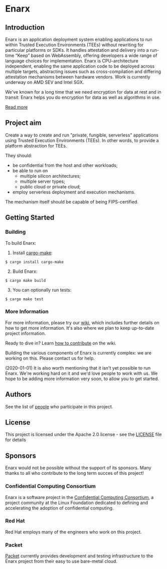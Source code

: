 # Enarx

## Introduction
Enarx is an application deployment system enabling applications to run within Trusted Execution Environments (TEEs) without rewriting for particular platforms or SDKs. It handles attestation and delivery into a run-time “Keep” based on WebAssembly, offering developers a wide range of language choices for implementation. Enarx is CPU-architecture independent, enabling the same application code to be deployed across multiple targets, abstracting issues such as cross-compilation and differing attestation mechanisms between hardware vendors. Work is currently underway on AMD SEV and Intel SGX.

We've known for a long time that we need encryption for data at rest and in transit: Enarx helps you do encryption for data as well as algorithms in use.

[Read more](https://github.com/enarx/enarx/wiki/Enarx-Introduction)

## Project aim
Create a way to create and run "private, fungible, serverless" applications using Trusted Execution Environments (TEEs). In other words, to provide a platform abstraction for TEEs.

They should:

 * be confidential from the host and other workloads;
 * be able to run on
   * multiple silicon architectures;
   * multiple server types;
   * public cloud or private cloud;
 * employ serverless deployment and execution mechanisms.

The mechanism itself should be capable of being FIPS-certified.

## Getting Started

### Building

To build Enarx:

1. Install [cargo-make](https://github.com/sagiegurari/cargo-make):

```
$ cargo install cargo-make
```

2. Build Enarx:

```
$ cargo make build
```

3. You can optionally run tests:

```
$ cargo make test
```

### More Information

For more information, please try our [wiki](https://github.com/enarx/enarx/wiki), which includes further details on how to get more information.  It's also where we plan to keep up-to-date project information.

Ready to dive in? Learn [how to contribute](https://github.com/enarx/enarx/wiki/How-to-contribute) on
the wiki.

Building the various components of Enarx is currently complex: we are working on this.  Please contact us for help.

(2020-01-01) It is also worth mentioning that it isn't yet possible to run Enarx.  We're working hard on it and we'd love people to work with us. We hope to be adding more information very soon, to allow you to get started.

## Authors

See the list of [people](https://github.com/orgs/enarx/people) who participate in this project.

## License

This project is licensed under the Apache 2.0 license - see the [LICENSE](LICENSE) file for details

## Sponsors

Enarx would not be possible without the support of its sponsors. Many thanks to all who contribute to the long term succes of this project!

### Confidential Computing Consortium

Enarx is a software project in the [Confidential Computing Consortium](https://confidentialcomputing.io), a project community at the Linux Foundation dedicated to defining and accelerating the adoption of confidential computing.

### Red Hat

Red Hat employs many of the engineers who work on this project.

### Packet

[Packet](https://www.packet.com) currently provides development and testing infrastructure to the Enarx project from their easy to use bare-metal cloud.
